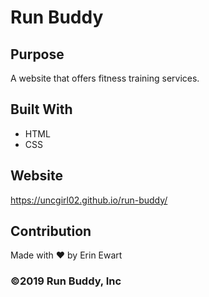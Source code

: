 # Run Buddy

## Purpose
A website that offers fitness training services.

## Built With
* HTML
* CSS

## Website
https://uncgirl02.github.io/run-buddy/

## Contribution
Made with ❤️ by Erin Ewart

### ©️2019 Run Buddy, Inc 
